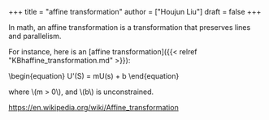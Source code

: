 +++
title = "affine transformation"
author = ["Houjun Liu"]
draft = false
+++

In math, an affine transformation is a transformation that preserves lines and parallelism.

For instance, here is an [affine transformation]({{< relref "KBhaffine_transformation.md" >}}):

\begin{equation}
U'(S) = mU(s) + b
\end{equation}

where \\(m > 0\\), and \\(b\\) is unconstrained.

<https://en.wikipedia.org/wiki/Affine_transformation>
